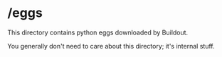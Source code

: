 /eggs
=====

This directory contains python eggs downloaded by Buildout.

You generally don't need to care about this directory; it's internal stuff.
